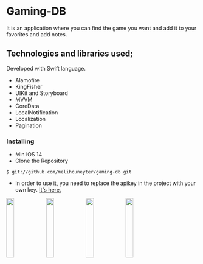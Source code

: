 
# Gaming-DB
It is an application where you can find the game you want and add it to your favorites and add notes.

## Technologies and libraries used;
Developed with Swift language.
- Alamofire
- KingFisher
- UIKit and Storyboard
- MVVM
- CoreData
- LocalNotification
- Localization
- Pagination

### Installing
- Min iOS 14
- Clone the Repository

```
$ git://github.com/melihcuneyter/gaming-db.git
```
- In order to use it, you need to replace the apikey in the project with your own key. [It's here.](https://rawg.io/apidocs)


<img src="https://user-images.githubusercontent.com/75638557/214310661-d6275b71-e980-4456-bc66-eabc39f9ff19.jpeg" width=20% height=20%> <img src="https://user-images.githubusercontent.com/75638557/214310680-ab9a49f3-cf58-45fa-a12f-03c9917ac03f.jpeg" width=20% height=20%> <img src="https://user-images.githubusercontent.com/75638557/214310690-735d6866-1d01-4ffa-8936-9e32c382e0ca.jpeg" width=20% height=20%> <img src="https://user-images.githubusercontent.com/75638557/214310698-c9474c69-2bf3-4cb4-9b73-dc7516974b90.jpeg" width=20% height=20%>
